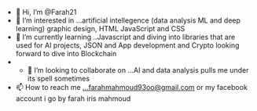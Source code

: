 - 👋 Hi, I’m @Farah21
- 👀 I’m interested in ...artificial intellegence (data analysis ML and deep learning) graphic design, HTML JavaScript and CSS
- 🌱 I’m currently learning ..Javascript and diving into libraries that are used for AI projects, JSON and App development and Crypto looking forward to dive into Blockchain
- - 💞️ I’m looking to collaborate on ...AI and data analysis pulls me under its spell sometimes
- 📫 How to reach me ...farahmahmoud93oo@gmail.com or my facebook account i go by farah iris mahmoud

<!---
Farah21/Farah21 is a ✨ special ✨ repository because its `README.md` (this file) appears on your GitHub profile.
You can click the Preview link to take a look at your changes.
--->
